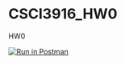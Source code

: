 # CSCI3916_HW0
HW0

[![Run in Postman](https://run.pstmn.io/button.svg)](https://app.getpostman.com/run-collection/535ce5cc3ec729af0b3f#?env%5BCSCI3916_HW0%5D=W3sia2V5IjoiYm9va190aXRsZSIsInZhbHVlIjoiVHVyaW5nIiwiZW5hYmxlZCI6dHJ1ZX0seyJrZXkiOiJpZCIsInZhbHVlIjoiUW5VUEJBQUFRQkFKIiwiZW5hYmxlZCI6dHJ1ZX1d)
